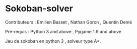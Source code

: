 # Sokoban-solver

Contributeurs : Emilien Basset , Nathan Goron , Quentin Demé

Pré-requis : Python 3 and above , Pygame 1.9 and above

Jeu de sokoban en python 3 , solveur type A*.






